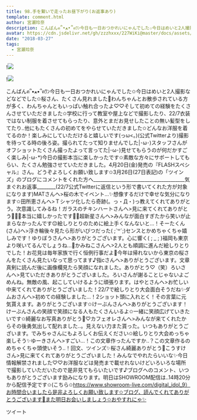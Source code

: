 ```yaml
---
title: 98.手を繋いで走ったお昼下がり(お返事あり)
template: comment.html
author: 宮瀬玲奈
description: こんばんฅ՞•ﻌ•՞ฅﾜﾝ今日も一日おつかれいにゃんでした✩今日はめいと2人撮影などなどでした✩桜さん、たくさん見れました🌸わんちゃんとお散歩されている方が多く、わんちゃんともいっぱい触れ合ったよ♡♡そして初めて...
avatar: https://cdn.jsdelivr.net/gh/zzzhxxx/227WiKi@master/docs/assets/photo/avatar/reina.jpg
date: "2018-03-27"
tags:
  - 宮瀬玲奈
---
```


!![](https://cdn.jsdelivr.net/gh/227WiKi/227WiKi-image@master/blog-image/reina-2018-03-27_1.jpg)

!![](https://cdn.jsdelivr.net/gh/227WiKi/227WiKi-image@master/blog-image/reina-2018-03-27_2.jpg)


こんばんฅ՞•ﻌ•՞ฅﾜﾝ今日も一日おつかれいにゃんでした✩今日はめいと2人撮影などなどでした✩桜さん、たくさん見れました🌸わんちゃんとお散歩されている方が多く、わんちゃんともいっぱい触れ合ったよ♡♡そして初めての経験をたくさんさせていただきました✩学校に行って教室や屋上などで撮影したり、22/7衣装ではない制服を着させてもらったり、意外とまだお見せしたことの無い髪型をしてたり..他にもたくさんの初めてをやらせていただきました✩どんなお洋服を着てるのか！楽しみにしていただけると嬉しいです(っω<。)(公式Twitterより)撮影を待ってる時の後ろ姿。撮られてたって知りませんでした|･ω･)スタッフさんがオフショットたくさん撮ったよって言ってた|･ω･)見せてもらうのが何だかすごく楽しみ|･ω･*)今日の撮影本当に楽しかったです✩素敵な方々にサポートしてもらい、たくさん勉強させていただきました。4月20日(金)発売の『FLASHスペシャル』さん。どうぞよろしくお願い致します✩3月26日(27日表記)の「ツインズ」のブログにコメントをくれた方へ_______________________________________気まぐれお返事________(22/7公式Twitterに返信という形で書いてくれた方が対象になります)MATさんへ>桜の木でイベント...✨想像するだけで幸せな気分になります✩田所恵さんへ>Ｔシャツ化したら奇跡(。っ・Д・)っ教えてくれてありがとう。次意識してみるね！ガラスのチキンハートさんへ>見に来てくれてありがとう👧💞👧本当に嬉しかったです🗼🗼超新星さんへ>みんなが面白すぎたから笑いが止まらなかったんです😔絵しりとりのために絵上手くなんないと...！そーたくん(さん)へ>浮き輪後々見たら形がいびつだった( ;´꒳`;)センスとかめちゃくちゃ嬉しみです！ゆりぼうさんへ>ありがとうございます。心に響く( ; _ ; )福岡も東京より咲いてるんでしょうね...🌸かみねこさんへ>2人とも順調に進んだ絵しりとりでした！お花見は毎年家族で行く恒例行事だよ🌸今年は帰れないから東京の桜さんをたくさん見たいなって思ってます♪指cさんへ>ありがとうございます。文章真剣に読んだ後に画像欄見たら笑顔になれました。ありがとう♡（笑）ろいさんへ>見ていただきありがとうございました。ろいさんが謝ることじゃないよごめんね。無敵の風、起こしていけるように頑張ります。はやとさんへ>お忙しい中来てくれてありがとうございました！22/7で絵しりとり大会面白そうだね✨ダムおさんへ>初めての経験しました…！2ショット頭に入れとく！その言葉に元気貰えます。ありがとうございます✩けーぶんさんへ>ありがとうございます！けーぶんさんの笑顔で笑顔になる人もたくさんいるよ✩一緒に笑顔広げていきたいです✩綺麗なお写真ありがとう🌸♡カフェオレさんへ>みんなが来てくれたからその後勇気出して配れました..。見えない力また貰った。いつもありがとうございます。でみちゃさんにもよろしくお伝えください✩絵しりとり大会めっちゃ楽しそう✨ゆーきさんへ>すごい...！この文章作ったんですか..？この文章作るのめちゃくちゃ頭使いそう..！回文、ツインズ✨桜さん綺麗ありがとう🌸こうすけさん>見に来てくれてありがとうございました！みんなでやれたらいいな✨今日情報解禁されました♡♡お洋服などは発売まで載せれないけどいろいろな場所で撮影していただいたので是非見てもらいたいです♪ブログへのコメント、いつもありがとうございます励みになります。明日はSHOWROOM配信は..14時20分から配信予定です✩(こちら✩https://www.showroom-live.com/digital_idol_9）お時間合いましたら是非よろしくお願い致します✩ブログ、読んでくれてありがとうございます🌸また明日お会いしましょう✩おやすれにゃ✨


ツイート




